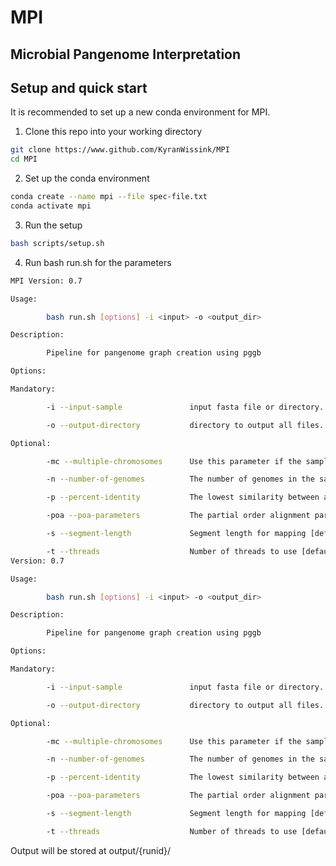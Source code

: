 # MPI
Microbial Pangenome Interpretation
---------------------------------------------------------
## Setup and quick start
It is recommended to set up a new conda environment for MPI.

1) Clone this repo into your working directory
```bash
git clone https://www.github.com/KyranWissink/MPI 
cd MPI
```

2) Set up the conda environment
```bash
conda create --name mpi --file spec-file.txt
conda activate mpi
```

3) Run the setup
```bash
bash scripts/setup.sh
```

4) Run bash run.sh for the parameters
```bash
MPI Version: 0.7

Usage:

        bash run.sh [options] -i <input> -o <output_dir>

Description:

        Pipeline for pangenome graph creation using pggb

Options:

Mandatory:

        -i --input-sample               input fasta file or directory. Zipped files are supported.

        -o --output-directory           directory to output all files. Need not be yet created.

Optional:

        -mc --multiple-chromosomes      Use this parameter if the sample contains multiple chromosomes.

        -n --number-of-genomes          The number of genomes in the sample

        -p --percent-identity           The lowest similarity between all sequences in percentages

        -poa --poa-parameters           The partial order alignment parameters to use (asm5, asm10, asm20)

        -s --segment-length             Segment length for mapping [default: 10k]

        -t --threads                    Number of threads to use [default: 16]
Version: 0.7

Usage:

        bash run.sh [options] -i <input> -o <output_dir>

Description:

        Pipeline for pangenome graph creation using pggb

Options:

Mandatory:

        -i --input-sample               input fasta file or directory. Zipped files are supported.

        -o --output-directory           directory to output all files. Need not be yet created.

Optional:

        -mc --multiple-chromosomes      Use this parameter if the sample contains multiple chromosomes.

        -n --number-of-genomes          The number of genomes in the sample

        -p --percent-identity           The lowest similarity between all sequences in percentages

        -poa --poa-parameters           The partial order alignment parameters to use (asm5, asm10, asm20)

        -s --segment-length             Segment length for mapping [default: 10k]

        -t --threads                    Number of threads to use [default: 16]

```
Output will be stored at output/{runid}/

